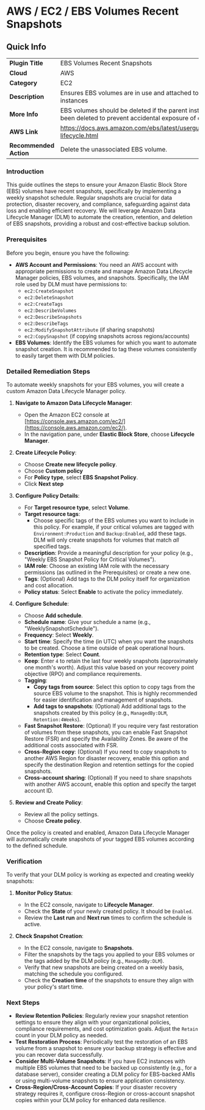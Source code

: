# AWS / EC2 / EBS Volumes Recent Snapshots

## Quick Info

| | |
|-|-|
| **Plugin Title** | EBS Volumes Recent Snapshots |
| **Cloud** | AWS |
| **Category** | EC2 |
| **Description** | Ensures EBS volumes are in use and attached to EC2 instances |
| **More Info** | EBS volumes should be deleted if the parent instance has been deleted to prevent accidental exposure of data. |
| **AWS Link** | https://docs.aws.amazon.com/ebs/latest/userguide/snapshot-lifecycle.html |
| **Recommended Action** | Delete the unassociated EBS volume. |

### Introduction

This guide outlines the steps to ensure your Amazon Elastic Block Store (EBS) volumes have recent snapshots, specifically by implementing a weekly snapshot schedule. Regular snapshots are crucial for data protection, disaster recovery, and compliance, safeguarding against data loss and enabling efficient recovery. We will leverage Amazon Data Lifecycle Manager (DLM) to automate the creation, retention, and deletion of EBS snapshots, providing a robust and cost-effective backup solution.

### Prerequisites

Before you begin, ensure you have the following:

*   **AWS Account and Permissions**: You need an AWS account with appropriate permissions to create and manage Amazon Data Lifecycle Manager policies, EBS volumes, and snapshots. Specifically, the IAM role used by DLM must have permissions to:
    *   `ec2:CreateSnapshot`
    *   `ec2:DeleteSnapshot`
    *   `ec2:CreateTags`
    *   `ec2:DescribeVolumes`
    *   `ec2:DescribeSnapshots`
    *   `ec2:DescribeTags`
    *   `ec2:ModifySnapshotAttribute` (if sharing snapshots)
    *   `ec2:CopySnapshot` (if copying snapshots across regions/accounts)
*   **EBS Volumes**: Identify the EBS volumes for which you want to automate snapshot creation. It is recommended to tag these volumes consistently to easily target them with DLM policies.

### Detailed Remediation Steps

To automate weekly snapshots for your EBS volumes, you will create a custom Amazon Data Lifecycle Manager policy.

1.  **Navigate to Amazon Data Lifecycle Manager**:
    *   Open the Amazon EC2 console at [https://console.aws.amazon.com/ec2/](https://console.aws.amazon.com/ec2/).
    *   In the navigation pane, under **Elastic Block Store**, choose **Lifecycle Manager**.

2.  **Create Lifecycle Policy**:
    *   Choose **Create new lifecycle policy**.
    *   Choose **Custom policy**
    *   For **Policy type**, select **EBS Snapshot Policy**.
    *   Click **Next step**

3.  **Configure Policy Details**:
    *   For **Target resource type**, select **Volume**.
    *   **Target resource tags**:
        *   Choose specific tags of the EBS volumes you want to include in this policy. For example, if your critical volumes are tagged with `Environment:Production` and `Backup:Enabled`, add these tags. DLM will only create snapshots for volumes that match *all* specified tags.
    *   **Description**: Provide a meaningful description for your policy (e.g., "Weekly EBS Snapshot Policy for Critical Volumes").
    *   **IAM role**: Choose an existing IAM role with the necessary permissions (as outlined in the Prerequisites) or create a new one.
    *   **Tags**: (Optional) Add tags to the DLM policy itself for organization and cost allocation.
    *   **Policy status**: Select **Enable** to activate the policy immediately.

4.  **Configure Schedule**:
    *   Choose **Add schedule**.
    *   **Schedule name**: Give your schedule a name (e.g., "WeeklySnapshotSchedule").
    *   **Frequency**: Select **Weekly**.
    *   **Start time**: Specify the time (in UTC) when you want the snapshots to be created. Choose a time outside of peak operational hours.
    *   **Retention type**: Select **Count**.
    *   **Keep**: Enter `4` to retain the last four weekly snapshots (approximately one month's worth). Adjust this value based on your recovery point objective (RPO) and compliance requirements.
    *   **Tagging**:
        *   **Copy tags from source**: Select this option to copy tags from the source EBS volume to the snapshot. This is highly recommended for easier identification and management of snapshots.
        *   **Add tags to snapshots**: (Optional) Add additional tags to the snapshots created by this policy (e.g., `ManagedBy:DLM`, `Retention:4Weeks`).
    *   **Fast Snapshot Restore**: (Optional) If you require very fast restoration of volumes from these snapshots, you can enable Fast Snapshot Restore (FSR) and specify the Availability Zones. Be aware of the additional costs associated with FSR.
    *   **Cross-Region copy**: (Optional) If you need to copy snapshots to another AWS Region for disaster recovery, enable this option and specify the destination Region and retention settings for the copied snapshots.
    *   **Cross-account sharing**: (Optional) If you need to share snapshots with another AWS account, enable this option and specify the target account ID.

5.  **Review and Create Policy**:
    *   Review all the policy settings.
    *   Choose **Create policy**.

Once the policy is created and enabled, Amazon Data Lifecycle Manager will automatically create snapshots of your tagged EBS volumes according to the defined schedule.

### Verification

To verify that your DLM policy is working as expected and creating weekly snapshots:

1.  **Monitor Policy Status**:
    *   In the EC2 console, navigate to **Lifecycle Manager**.
    *   Check the **State** of your newly created policy. It should be `Enabled`.
    *   Review the **Last run** and **Next run** times to confirm the schedule is active.

2.  **Check Snapshot Creation**:
    *   In the EC2 console, navigate to **Snapshots**.
    *   Filter the snapshots by the tags you applied to your EBS volumes or the tags added by the DLM policy (e.g., `ManagedBy:DLM`).
    *   Verify that new snapshots are being created on a weekly basis, matching the schedule you configured.
    *   Check the **Creation time** of the snapshots to ensure they align with your policy's start time.

### Next Steps

*   **Review Retention Policies**: Regularly review your snapshot retention settings to ensure they align with your organizational policies, compliance requirements, and cost optimization goals. Adjust the `Retain` count in your DLM policy as needed.
*   **Test Restoration Process**: Periodically test the restoration of an EBS volume from a snapshot to ensure your backup strategy is effective and you can recover data successfully.
*   **Consider Multi-Volume Snapshots**: If you have EC2 instances with multiple EBS volumes that need to be backed up consistently (e.g., for a database server), consider creating a DLM policy for EBS-backed AMIs or using multi-volume snapshots to ensure application consistency.
*   **Cross-Region/Cross-Account Copies**: If your disaster recovery strategy requires it, configure cross-Region or cross-account snapshot copies within your DLM policy for enhanced data resilience.
